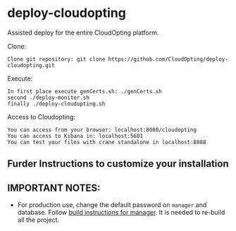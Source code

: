 # deploy-cloudopting
Assisted deploy for the entire CloudOpting platform.

Clone:

    Clone git repository: git clone https://github.com/CloudOpting/deploy-cloudopting.git

Execute:

    In first place execute genCerts.sh: ./genCerts.sh
    second ./deploy-monitor.sh
    finally ./deploy-cloudopting.sh

Access to Cloudopting:

    You can access from your browser: localhost:8080/cloudopting
    You can access to Kibana in: localhost:5601
    You can test your files with crane standalone in localhost:8888

## Furder Instructions to customize your installation


## IMPORTANT NOTES:

- For production use, change the default password on `manager` and database. Follow [build instructions for manager](manager/build-instructions.md). It is needed to re-build all the project.